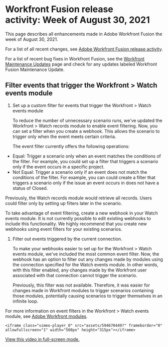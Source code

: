 

# Workfront Fusion release activity:&nbsp;Week of August 30, 2021

This page describes all enhancements made in Adobe Workfront Fusion the week of August 30, 2021.

For a list of all recent changes, see [Adobe Workfront Fusion release activity](../../../product-announcements/product-releases/fusion-release-activity/fusion-release-activity.md).

For a list of recent bug fixes in Workfront Fusion, see the [Workfront Maintenance Updates](https://one.workfront.com/s/article/Workfront-Maintenance-Updates-1882317350) page and check for any updates labeled Workfront Fusion Maintenance Update.

## Filter events that trigger the Workfront > Watch events module

1. Set up a custom filter for events that trigger the Workfront > Watch events module

   To reduce the number of unnecessary scenario runs, we've updated the Workfront > Watch records module to enable event filtering. Now, you can set a filter when you create a webhook. This allows the scenario to trigger only when the event meets certain criteria.

   The event filter currently offers the following operations:

  * Equal: Trigger a scenario only when an event matches the conditions of the filter. For example, you could set up a filter that triggers a scenario only if the event occurs in a specific project.
  * Not Equal: Trigger a scenario only if an event does not match the conditions of the filter. For example, you can could create a filter that triggers a scenario only if the issue an event occurs in does not have a status of Closed.

   Previously, the Watch records module would retrieve all records. Users could filter only by setting up filters later in the scenario.

   To take advantage of event filtering, create a new webhook in your Watch events module. It is not currently possible to edit existing webhooks to include this functionality. We highly recommend that you create new webhooks using event filters for your existing scenarios.

1. Filter out events triggered by the current connection.

   To make your webhooks easier to set up for the Workfront > Watch events module, we've included the most common event filter. Now, the webhook has an option to filter out any changes made by modules using the connection specified for the Watch events module. In other words, with this filter enabled, any changes made by the Workfront user associated with that connection cannot trigger the scenario.

   Previously, this filter was not available. Therefore, it was easier for changes made in Workfront modules to trigger scenarios containing those modules, potentially causing scenarios to trigger themselves in an infinite loop.

For more information on event filters in the Workfront > Watch events module, see [Adobe Workfront modules](../../../workfront-fusion/apps-and-their-modules/workfront-modules.md).

`<iframe class="vimeo-player_0" src="assets/594670449?" frameborder="0" allowfullscreen="1" width="560px" height="315px"></iframe>`

[View this video in full-screen mode.](https://vimeo.com/594670449/76ee783470) 
